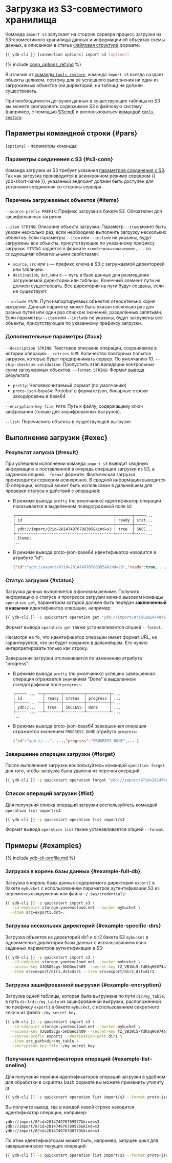 # Загрузка из S3-совместимого хранилища

Команда `import s3` запускает на стороне сервера процесс загрузки из S3-совместимого хранилища данных и информации об объектах схемы данных, в описанном в статье [Файловая структура](../file-structure.md) формате:

```bash
{{ ydb-cli }} [connection options] import s3 [options]
```

{% include [conn_options_ref.md](../../commands/_includes/conn_options_ref.md) %}

В отличие от [команды `tools restore`](../tools-restore.md), команда `import s3` всегда создает объекты целиком, поэтому для её успешного выполнения ни один из загружаемых объектов (ни директорий, ни таблиц) не должен существовать.

При необходимости догрузки данных в существующие таблицы из S3 вы можете скопировать содержимое S3 в файловую систему (например, с помощью [S3cmd](https://s3tools.org/s3cmd)) и воспользоваться [командой `tools restore`](../tools-restore.md).

## Параметры командной строки {#pars}

`[options]` - параметры команды:

### Параметры соединения с S3 {#s3-conn}

Команда загрузки из S3 требует указания [параметров соединения с S3](../auth-s3.md). Так как загрузка производится в асинхронном режиме сервером {{ ydb-short-name }}, указанный эндпоинт должен быть доступен для установки соединения со стороны сервера.

### Перечень загружаемых объектов {#items}

`--source-prefix PREFIX`: Префикс загрузки в бакете S3. Обязателен для зашифрованных загрузок.

`--item STRING`: Описание объекта загрузки. Параметр `--item` может быть указан несколько раз, если необходимо выполнить загрузку нескольких объектов. Если параметры `--item` или `--include` не указаны, будут загружены все объекты, присутствующие по указанному префиксу загрузки. `STRING` задаётся в формате `<свойство>=<значение>,...` со следующими обязательными свойствами:

- `source`, `src` или `s` — префикс ключа в S3 с загружаемой директорией или таблицей.
- `destination`, `dst`, или `d` —  путь в базе данных для размещения загружаемой директории или таблицы. Конечный элемент пути не должен существовать. Все директории на пути будут созданы, если не существуют.

`--include PATH`: Пути импортируемых объектов относительно корня выгрузки. Данный параметр может быть указан несколько раз для разных путей или один раз списком значений, разделённых запятыми. Если параметры `--item` или `--include` не указаны, будут загружены все объекты, присутствующие по указанному префиксу загрузки.

### Дополнительные параметры {#aux}

`--description STRING`: Текстовое описание операции, сохраняемое в истории операций.
`--retries NUM`: Количество повторных попыток загрузки, которые будет предпринимать сервер. По умолчанию 10.
`--skip-checksum-validation`: Пропустить этап валидации контрольных сумм загружаемых объектов.
`--format STRING`: Формат вывода результата.

- `pretty`: Человекочитаемый формат (по умолчанию)
- `proto-json-base64`: Protobuf в формате json, бинарные строки закодированы в base64

`--encryption-key-file PATH`: Путь к файлу, содержащему ключ шифрования (только для зашифрованных выгрузок).

`--list`: Перечислить объекты в существующей выгрузке.

## Выполнение загрузки {#exec}

### Результат запуска {#result}

При успешном исполнении команда `import s3` выводит сводную информацию о поставленной в очередь операции загрузки из S3, в заданном опцией `--format` формате. Фактическая загрузка производится сервером асинхронно. В сводной информации выводится ID операции, который может быть использован в дальнейшем для проверки статуса и действий с операцией:

- В режиме вывода `pretty` (по умолчанию) идентификатор операции показывается в выделенном псевдографикой поле id:

  ```text
  ┌───────────────────────────────────────────┬───────┬─────...
  | id                                        | ready | stat...
  ├───────────────────────────────────────────┼───────┼─────...
  | ydb://import/8?id=281474976788395&kind=s3 | true  | SUCC...
  ├╴╴╴╴╴╴╴╴╴╴╴╴╴╴╴╴╴╴╴╴╴╴╴╴╴╴╴╴╴╴╴╴╴╴╴╴╴╴╴╴╴╴╴┴╴╴╴╴╴╴╴┴╴╴╴╴╴...
  | Items:
  ...
  ```

- В режиме вывода proto-json-base64 идентификатор находится в атрибуте "id":

  ```json
  {"id":"ydb://export/8?id=281474976788395&kind=s3","ready":true, ... }
  ```

### Статус загрузки {#status}

Загрузка данных выполняется в фоновом режиме. Получить информацию о статусе и прогрессе загрузки можно вызовом команды `operation get`, параметром которой должен быть передан **заключенный в кавычки** идентификатор операции, например:

``` bash
{{ ydb-cli }} -p quickstart operation get "ydb://import/8?id=281474976788395&kind=s3"
```

Формат вывода `operation get` также устанавливается опцией `--format`.

Несмотря на то, что идентификатор операции имеет формат URL, не гарантируется, что он будет сохранен в дальнейшем. Его нужно интерпретировать только как строку.

Завершение загрузки отслеживается по изменению атрибута "progress":

- В режиме вывода `pretty` (по умолчанию) успешно завершенная операция отражается значением "Done" в выделенном псевдографикой поле `progress`:

  ```text
  ┌───── ... ──┬───────┬─────────┬──────────┬─...
  | id         | ready | status  | progress | ...
  ├──────... ──┼───────┼─────────┼──────────┼─...
  | ydb:/...   | true  | SUCCESS | Done     | ...
  ├╴╴╴╴╴ ... ╴╴┴╴╴╴╴╴╴╴┴╴╴╴╴╴╴╴╴╴┴╴╴╴╴╴╴╴╴╴╴┴╴...
  ...
  ```

- В режиме вывода proto-json-base64 завершенная операция отражается значением `PROGRESS_DONE` атрибута `progress`:

  ```json
  {"id":"ydb://...", ...,"progress":"PROGRESS_DONE",... }
  ```

### Завершение операции загрузки {#forget}

После выполнения загрузки воспользуйтесь командой `operation forget` для того, чтобы загрузка была удалена из перечня операций:

```bash
{{ ydb-cli }} -p quickstart operation forget "ydb://import/8?id=281474976788395&kind=s3"
```

### Список операций загрузки {#list}

Для получения списка операций загрузки воспользуйтесь командой `operation list import/s3`:

```bash
{{ ydb-cli }} -p quickstart operation list import/s3
```

Формат вывода `operation list` также устанавливается опцией `--format`.

## Примеры {#examples}

{% include [ydb-cli-profile.md](../../../../_includes/ydb-cli-profile.md) %}

### Загрузка в корень базы данных {#example-full-db}

Загрузка в корень базы данных содержимого директории `export1` в бакете `mybucket` с использованием параметров аутентификации S3 из переменных окружения или файла `~/.aws/credentials`:

```bash
{{ ydb-cli }} -p quickstart import s3 \
  --s3-endpoint storage.yandexcloud.net --bucket mybucket \
  --item src=export1,dst=.
```

### Загрузка нескольких директорий {#example-specific-dirs}

Загрузка объектов из директорий dir1 и dir2 бакета S3 `mybucket` в одноименные директории базы данных с использованием явно заданных параметров аутентификации в S3:

```bash
{{ ydb-cli }} -p quickstart import s3 \
  --s3-endpoint storage.yandexcloud.net --bucket mybucket \
  --access-key VJGSOScgs-5kDGeo2hO9 --secret-key fZ_VB1Wi5-fdKSqH6074a7w0J4X0 \
  --item src=export/dir1,dst=dir1 --item src=export/dir2,dst=dir2
```

### Загрузка зашифрованной выгрузки {#example-encryption}

Загрузка одной таблицы, которая была выгружена по пути `dir/my_table`, в путь `dir1/dir/my_table` из зашифрованной выгрузки, расположенной по префиксу `export1` в бакете `mybucket`, с использованием секретного ключа из файла `~/my_secret_key`.

```bash
{{ ydb-cli }} -p quickstart import s3 \
  --s3-endpoint storage.yandexcloud.net --bucket mybucket \
  --access-key VJGSOScgs-5kDGeo2hO9 --secret-key fZ_VB1Wi5-fdKSqH6074a7w0J4X0 \
  --source-prefix export1 --destination-path dir1 \
  --item src_path=dir/my_table \
  --encryption-key-file ~/my_secret_key
```

### Получение идентификаторов операций {#example-list-oneline}

Для получения перечня идентификаторов операций загрузки в удобном для обработки в скриптах bash формате вы можете применить утилиту [jq](https://stedolan.github.io/jq/download/):

```bash
{{ ydb-cli }} -p quickstart operation list import/s3 --format proto-json-base64 | jq -r ".operations[].id"
```

Вы получите вывод, где в каждой новой строке находится идентификатор операции, например:

```text
ydb://import/8?id=281474976789577&kind=s3
ydb://import/8?id=281474976789526&kind=s3
ydb://import/8?id=281474976788779&kind=s3
```

По этим идентификаторам может быть, например, запущен цикл для завершения всех текущих операций:

```bash
{{ ydb-cli }} -p quickstart operation list import/s3 --format proto-json-base64 | jq -r ".operations[].id" | while read line; do {{ ydb-cli }} -p quickstart operation forget $line;done
```
